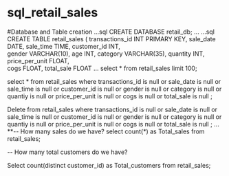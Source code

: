 # sql_retail_sales
#Database and Table creation
...sql
CREATE DATABASE retail_db;
...
...sql
CREATE TABLE retail_sales
(
    transactions_id INT PRIMARY KEY,
    sale_date DATE,	
    sale_time TIME,
    customer_id INT,	
    gender VARCHAR(10),
    age INT,
    category VARCHAR(35),
    quantity INT,
    price_per_unit FLOAT,	
    cogs FLOAT,
    total_sale FLOAT
...
select * from retail_sales
limit 100;

select * from retail_sales
where transactions_id is null
or sale_date is null 
or sale_time is null
or customer_id is null
or gender is null
or category is null
or quantiy is null
or price_per_unit is null
or cogs is null
or total_sale is null
;

Delete from retail_sales
where transactions_id is null
or sale_date is null 
or sale_time is null
or customer_id is null
or gender is null
or category is null
or quantiy is null
or price_per_unit is null
or cogs is null
or total_sale is null
;
...
**-- How many sales do we have?
select count(*) as Total_sales from retail_sales;

-- How many total customers do we have?

Select count(distinct customer_id) as Total_customers from retail_sales;
